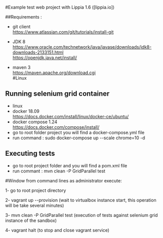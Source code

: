 #Example test web project with Lippia 1.6 ([lippia.io])


##Requirements :
- git client   
     https://www.atlassian.com/git/tutorials/install-git
	 
- JDK 8 	    
	  https://www.oracle.com/technetwork/java/javase/downloads/jdk8-downloads-2133151.html   
	  https://openjdk.java.net/install/   
	 
+ maven 3   
	 https://maven.apache.org/download.cgi   
#Linux
## Running selenium grid container 
- linux
- docker 18.09    
     https://docs.docker.com/install/linux/docker-ce/ubuntu/
- docker compose 1.24   
     https://docs.docker.com/compose/install/
- go to root folder project you will find a docker-compose.yml file 
- run command : sudo docker-compose up --scale chrome=10 -d

## Executing tests
- go to root project folder and you will find a pom.xml file
- run commant : mvn clean -P GridParallel test



#Window
from command lines as administrator execute:

1- go to root project directory

2- vagrant up --provision (wait to virtualbox instance start, this operation will be take several minutes) 

3- mvn clean -P GridParallel test    (execution of tests against selenium grid instance of the sandbox)

4- vagrant halt (to stop and close vagrant service)

